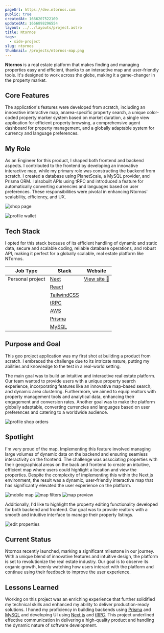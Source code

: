 ```yaml
---
pageUrl: https://dev.ntornos.com
public: true
createdAt: 1666207522109
updatedAt: 1666898296554
layout: ../../layouts/project.astro
title: Ntornos
tags:
  - side-project
slug: ntornos
thumbnail: /projects/ntornos-map.png
---
```


**Ntornos** is a real estate platform that makes finding and managing properties easy and efficient, thanks to an interactive map and user-friendly tools. It's designed to work across the globe, making it a game-changer in the property market.

## Core Features

The application's features were developed from scratch, including an innovative interactive map, anarea-specific property search, a unique color-coded property marker system based on market duration, a single view application for efficient property browsing, a comprehensive agent dashboard for property management, and a globally adaptable system for currency and language preferences.

## My Role

As an Engineer for this product, I shaped both frontend and backend aspects. I contributed to the frontend by developing an innovative interactive map, while my primary role was constructing the backend from scratch. I created a database using PlanetScale, a MySQL provider, and Prisma ORM. I alsobuilt APIs using tRPC and introduced a feature for automatically converting currencies and languages based on user preferences. These responsibilities were pivotal in enhancing Ntornos' scalability, efficiency, and UX.

![shop page](/projects/ntornos-map.png)

![profile wallet](/projects/ntornos-map-features.png)

## Tech Stack

I opted for this stack because of its efficient handling of dynamic and static data, secure and scalable coding, reliable database operations, and robust API, making it perfect for a globally scalable, real estate platform like NTornos.

| Job Type         | Stack                                   | Website                                 |
| ---------------- | --------------------------------------- | --------------------------------------- |
| Personal project | [Next](https://nextjs.org)              | [View site 🔗](https://dev.ntornos.com) |
|                  | [React](https://reactjs.org)            |                                         |
|                  | [TailwindCSS](https://tailwindcss.com/) |                                         |
|                  | [tRPC](https://trpc.io)                 |                                         |
|                  | [AWS](https://aws.amazon.com/)          |                                         |
|                  | [Prisma](https://prisma.io)             |                                         |
|                  | [MySQL](https://planetscale.com)        |                                         |

## Purpose and Goal

This geo project application was my first shot at building a product from scratch. I embraced the challenge due to its intricate nature, putting my abilities and knowledge to the test in a real-world setting.

The main goal was to build an intuitive and interactive real estate platform. Our team wanted to provide users with a unique property search experience, incorporating features like an innovative map-based search, and dynamic area clustering. Furthermore, we aimed to equip realtors with property management tools and analytical data, enhancing their engagement and conversion rates. Another goal was to make the platform globally adaptable, converting currencies and languages based on user preferences and catering to a worldwide audience.

![profile shop orders](/projects/ntornos-settings-profile.png)

## Spotlight

I'm very proud of the map. Implementing this feature involved managing large volumes of dynamic data on the backend and ensuring seamless interactivity on the frontend. The challenge was associating properties with their geographical areas on the back and frontend to create an intuitive, efficient map where users could highlight a location and view the properties. Despite the complexity of implementing this within the Next.js environment, the result was a dynamic, user-friendly interactive map that has significantly elevated the user experience on the platform.

![mobile map](/projects/ntornos-map-mobile.png)
![map filters](/projects/ntornos-map-mobile-filters.png)
![map preview](/projects/ntornos-map-mobile-preview.png)

Additionally, I'd like to highlight the property editing functionality developed for both backend and frontend. Our goal was to provide realtors with a smooth and intuitive interface to manage their property listings.

![edit properties](/projects/ntornos-edit.png)

## Current Status

Ntornos recently launched, marking a significant milestone in our journey. With a unique blend of innovative features and intuitive design, the platform is set to revolutionize the real estate industry. Our goal is to observe its organic growth, keenly watching how users interact with the platform and continue using their feedback to improve the user experience.

## Lessons Learned

Working on this project was an enriching experience that further solidified my technical skills and enhanced my ability to deliver production-ready solutions. I honed my proficiency in building backends using [Prisma](https://prisma.io) and [MySQL](https://planetscale.com) and developing UI using [Next.js](https://nextjs.org) and [tRPC](https://trpc.io). This project underlined effective communication in delivering a high-quality product and handling the dynamic nature of software development.
